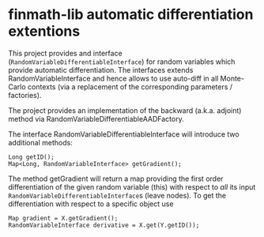# finmath-lib automatic differentiation extentions

This project provides and interface (<code>RandomVariableDifferentiableInterface</code>)
for random variables which provide automatic differentiation. The interfaces
extends RandomVariableInterface and hence allows to use auto-diff in all
Monte-Carlo contexts (via a replacement of the corresponding parameters / factories).

The project provides an implementation of the backward (a.k.a. adjoint)
method via RandomVariableDifferentiableAADFactory.

The interface RandomVariableDifferentiableInterface will introduce
two additional methods:

	Long getID();	
	Map<Long, RandomVariableInterface> getGradient();

The method getGradient will return a map providing the first order
differentiation of the given random variable (this) with respect to
*all* its input <code>RandomVariableDifferentiableInterface</code>s (leave nodes). To get the differentiation with respect to a specific object use

	Map gradient = X.getGradient();
	RandomVariableInterface derivative = X.get(Y.getID());
	
	
